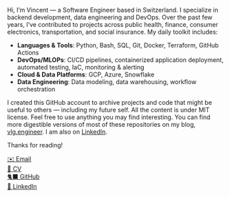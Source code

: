 Hi, I’m Vincent — a Software Engineer based in Switzerland. I specialize in backend development, data engineering and DevOps. Over the past few years, I’ve contributed to projects across public health, finance, consumer electronics, transportation, and social insurance. My daily toolkit includes:
* **Languages \& Tools**: Python, Bash, SQL, Git, Docker, Terraform, GitHub Actions
* **DevOps/MLOPs**: CI/CD pipelines, containerized application deployment, automated testing, IaC, monitoring & alerting
* **Cloud & Data Platforms**: GCP, Azure, Snowflake
* **Data Engineering**: Data modeling, data warehousing, workflow orchestration

I created this GitHub account to archive projects and code that might be useful to others — including my future self. All the content is under MIT license. Feel free to use anything you may find interesting. You can find more digestible versions of most of these repositories on my blog, [vlg.engineer](https://vlg.engineer/). I am also on [LinkedIn](https://www.linkedin.com/in/vlg-engineer/).

Thanks for reading!

[✉️ Email](mailto:vlg.engineer@gmail.com)  
[📄 CV](/res/cv/software_engineer_vincent_le_goualher.pdf)  
[🐈‍⬛ GitHub](https://github.com/datatrigger)  
[💼 LinkedIn](https://www.linkedin.com/in/vlg-engineer/)  